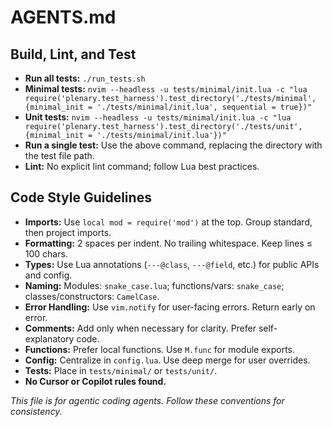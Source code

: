 # AGENTS.md

## Build, Lint, and Test
- **Run all tests:** `./run_tests.sh`
- **Minimal tests:** `nvim --headless -u tests/minimal/init.lua -c "lua require('plenary.test_harness').test_directory('./tests/minimal', {minimal_init = './tests/minimal/init.lua', sequential = true})"`
- **Unit tests:** `nvim --headless -u tests/minimal/init.lua -c "lua require('plenary.test_harness').test_directory('./tests/unit', {minimal_init = './tests/minimal/init.lua'})"`
- **Run a single test:** Use the above command, replacing the directory with the test file path.
- **Lint:** No explicit lint command; follow Lua best practices.

## Code Style Guidelines
- **Imports:** Use `local mod = require('mod')` at the top. Group standard, then project imports.
- **Formatting:** 2 spaces per indent. No trailing whitespace. Keep lines ≤ 100 chars.
- **Types:** Use Lua annotations (`---@class`, `---@field`, etc.) for public APIs and config.
- **Naming:** Modules: `snake_case.lua`; functions/vars: `snake_case`; classes/constructors: `CamelCase`.
- **Error Handling:** Use `vim.notify` for user-facing errors. Return early on error.
- **Comments:** Add only when necessary for clarity. Prefer self-explanatory code.
- **Functions:** Prefer local functions. Use `M.func` for module exports.
- **Config:** Centralize in `config.lua`. Use deep merge for user overrides.
- **Tests:** Place in `tests/minimal/` or `tests/unit/`.
- **No Cursor or Copilot rules found.**

_This file is for agentic coding agents. Follow these conventions for consistency._
